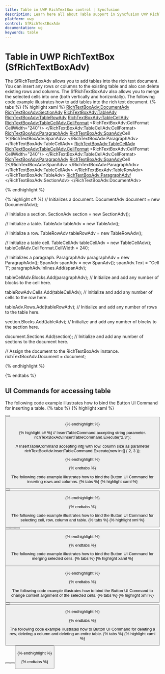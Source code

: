 ```yaml
---
title: Table in UWP RichTextBox control | Syncfusion
description: Learn here all about Table support in Syncfusion UWP RichTextBox (SfRichTextBoxAdv) control and more.
platform: uwp
control: SfRichTextBoxAdv
documentation: ug
keywords: table
---
```

# Table in UWP RichTextBox (SfRichTextBoxAdv)

The SfRichTextBoxAdv allows you to add tables into the rich text document. You can insert any rows or columns to the existing table and also can delete existing rows and columns. The SfRichTextBoxAdv also allows you to merge the selected cells into one (both vertically and horizontally).
The following code example illustrates how to add tables into the rich text document.
{% tabs %}
{% highlight xaml %}
<RichTextBoxAdv:DocumentAdv>
    <RichTextBoxAdv:SectionAdv>
        <RichTextBoxAdv:TableAdv>
            <RichTextBoxAdv:TableRowAdv>
                <RichTextBoxAdv:TableCellAdv>
                    <RichTextBoxAdv:TableCellAdv.CellFormat>
                        <RichTextBoxAdv:CellFormat CellWidth="240"/>
                    </RichTextBoxAdv:TableCellAdv.CellFormat>
                    <RichTextBoxAdv:ParagraphAdv>
                        <RichTextBoxAdv:SpanAdv>Cell 1</RichTextBoxAdv:SpanAdv>
                    </RichTextBoxAdv:ParagraphAdv>
                </RichTextBoxAdv:TableCellAdv>
                <RichTextBoxAdv:TableCellAdv>
                    <RichTextBoxAdv:TableCellAdv.CellFormat>
                        <RichTextBoxAdv:CellFormat CellWidth="240"/>
                    </RichTextBoxAdv:TableCellAdv.CellFormat>
                    <RichTextBoxAdv:ParagraphAdv>
                        <RichTextBoxAdv:SpanAdv>Cell 2</RichTextBoxAdv:SpanAdv>
                    </RichTextBoxAdv:ParagraphAdv>
                </RichTextBoxAdv:TableCellAdv>
            </RichTextBoxAdv:TableRowAdv>
        </RichTextBoxAdv:TableAdv>
        <RichTextBoxAdv:ParagraphAdv/>
    </RichTextBoxAdv:SectionAdv>
</RichTextBoxAdv:DocumentAdv>


{% endhighlight %}

{% highlight c# %}
// Initializes a document.
DocumentAdv document = new DocumentAdv();

// Initialize a section.
SectionAdv section = new SectionAdv();

// Initialize a table.
TableAdv tableAdv = new TableAdv();

// Initialize a row.
TableRowAdv tableRowAdv = new TableRowAdv();

// Initialize a table cell.
TableCellAdv tableCellAdv = new TableCellAdv();
tableCellAdv.CellFormat.CellWidth = 240;

// Initializes a paragraph.
ParagraphAdv paragraphAdv = new ParagraphAdv();
SpanAdv spanAdv = new SpanAdv();
spanAdv.Text = "Cell 1";
paragraphAdv.Inlines.Add(spanAdv);

tableCellAdv.Blocks.Add(paragraphAdv);
// Initialize and add any number of blocks to the cell here.

tableRowAdv.Cells.Add(tableCellAdv);
// Initialize and add any number of cells to the row here.

tableAdv.Rows.Add(tableRowAdv);
// Initialize and add any number of rows to the table here.

section.Blocks.Add(tableAdv);
// Initialize and add any number of blocks to the section here.

document.Sections.Add(section);
// Initialize and add any number of sections to the document here.

// Assign the document to the RichTextBoxAdv instance.
richTextBoxAdv.Document = document;


{% endhighlight %}

{% endtabs %}

## UI Commands for accessing table

The following code example illustrates how to bind the Button UI Command for inserting a table.
{% tabs %}
{% highlight xaml %}
<!-- Inserts the table with default size of one row and two columns -->
<Button Content="Insert Table" Command="{Binding ElementName=richTextBoxAdv,Path=InsertTableCommand}"/>

<!-- Inserts the table with the size of two rows and three columns -->
<Button Content="Insert Table" Command="{Binding ElementName=richTextBoxAdv,Path=InsertTableCommand}" CommandParameter="2,3"/>


{% endhighlight %}

{% highlight c# %}
// InsertTableCommand accepting string parameter.
richTextBoxAdv.InsertTableCommand.Execute("2,3");

// InsertTableCommand accepting int[] with row, column size as parameter
richTextBoxAdv.InsertTableCommand.Execute(new int[] { 2, 3 });

{% endhighlight %}

{% endtabs %}

The following code example illustrates how to bind the Button UI Command for inserting rows and columns.
{% tabs %}
{% highlight xaml %}
<!-- Inserts one row above to the current row -->
<!-- Command parameter can be either Above or Below -->
<Button Content="Insert Row" Command="{Binding ElementName=richTextBoxAdv,Path=InsertRowCommand}" CommandParameter="Above"/>
<!-- Inserts one column to the right of current column -->
<!-- Command parameter can be either Left or Right -->
<Button Content="Insert Column" Command="{Binding ElementName=richTextBoxAdv,Path=InsertColumnCommand}" CommandParameter="Right"/>


{% endhighlight %}

{% endtabs %}

The following code example illustrates how to bind the Button UI Command for selecting cell, row, column and table.
{% tabs %}
{% highlight xml %}
<!--Selects the Cell--> 
<Button Content="Select Cell" Command="{Binding ElementName=richTextBoxAdv,Path=SelectCellCommand}" />
<!--Selects the Column-->
<Button Content="Select Column" Command="{Binding ElementName=richTextBoxAdv,Path=SelectColumnCommand}" />
<!--Selects the Row-->
<Button Content="Select Row" Command="{Binding ElementName=richTextBoxAdv,Path=SelectRowCommand}" />
<!--Selects the Table-->
<Button Content="Select Table" Command="{Binding ElementName=richTextBoxAdv,Path=SelecttableCommand}" />

{% endhighlight %}

{% endtabs %}

The following code example illustrates how to bind the Button UI Command for merging selected cells.
{% tabs %}
{% highlight xaml %}
<!-- Merges the selected cells -->
<Button Content="Merge Cells" Command="{Binding ElementName=richTextBoxAdv,Path=MergeSelectedCellsCommand}"/>


{% endhighlight %}

{% endtabs %}

The following code example illustrates how to bind the Button UI Command to change content alignment of the selected cells.
{% tabs %}
{% highlight xml %}
<!--Change cell content alignment with command parameter as comma separated(vertical alignment and text alignment)-->
<Button Content="Cell Content Alignment" Command="{Binding ElementName=richTextBoxAdv,Path=CellContentAlignmentCommand}" CommandTarget="{Binding ElementName=richTextBoxAdv}" CommandParameter="Top,Left" />

<!--or-->

<!--Change cell content alignment with command parameter single sting (vertical alignment and text alignment)-->
<Button Content="Cell Content Alignment" Command="{Binding ElementName=richTextBoxAdv,Path=CellContentAlignmentCommand}" CommandTarget="{Binding ElementName=richTextBoxAdv}"  CommandParameter="CenterRight"/>


{% endhighlight %}

{% endtabs %}

The following code example illustrates how to Button UI Command for deleting a row, deleting a column and deleting an entire table.
{% tabs %}
{% highlight xaml %}
<!-- Deletes the column -->
<Button Content="Delete Column" Command="{Binding ElementName=richTextBoxAdv,Path=DeleteColumnCommand}"/>
<!-- Deletes the row -->
<Button Content="Delete Row" Command="{Binding ElementName=richTextBoxAdv,Path=DeleteRowCommand}"/>
<!-- Deletes the table -->
<Button Content="Delete Table" Command="{Binding ElementName=richTextBoxAdv,Path=DeleteTableCommand}"/>


{% endhighlight %}

{% endtabs %}


